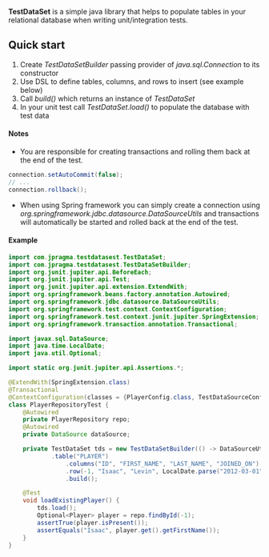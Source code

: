 **TestDataSet** is a simple java library that helps to populate tables 
in your relational database when writing unit/integration tests.

## Quick start

1. Create *TestDataSetBuilder* passing provider of *java.sql.Connection* to its constructor
1. Use DSL to define tables, columns, and rows to insert (see example below)
1. Call *build()* which returns an instance of *TestDataSet*
1. In your unit test call *TestDataSet.load()* to populate the database with test data

#### Notes
* You are responsible for creating transactions and rolling them back at the 
end of the test.
```java
connection.setAutoCommit(false);
// ... 
connection.rollback();
```

* When using Spring framework you can simply create a connection using 
*org.springframework.jdbc.datasource.DataSourceUtils* and transactions will 
automatically be started and rolled back at the end of the test.  

#### Example
```java
import com.jpragma.testdatasest.TestDataSet;
import com.jpragma.testdatasest.TestDataSetBuilder;
import org.junit.jupiter.api.BeforeEach;
import org.junit.jupiter.api.Test;
import org.junit.jupiter.api.extension.ExtendWith;
import org.springframework.beans.factory.annotation.Autowired;
import org.springframework.jdbc.datasource.DataSourceUtils;
import org.springframework.test.context.ContextConfiguration;
import org.springframework.test.context.junit.jupiter.SpringExtension;
import org.springframework.transaction.annotation.Transactional;

import javax.sql.DataSource;
import java.time.LocalDate;
import java.util.Optional;

import static org.junit.jupiter.api.Assertions.*;

@ExtendWith(SpringExtension.class)
@Transactional
@ContextConfiguration(classes = {PlayerConfig.class, TestDataSourceConfig.class})
class PlayerRepositoryTest {
    @Autowired
    private PlayerRepository repo;
    @Autowired
    private DataSource dataSource;

    private TestDataSet tds = new TestDataSetBuilder(() -> DataSourceUtils.getConnection(dataSource))
            .table("PLAYER")
                .columns("ID", "FIRST_NAME", "LAST_NAME", "JOINED_ON")
                .row(-1, "Isaac", "Levin", LocalDate.parse("2012-03-01"))
                .build();

    @Test
    void loadExistingPlayer() {
        tds.load();
        Optional<Player> player = repo.findById(-1);
        assertTrue(player.isPresent());
        assertEquals("Isaac", player.get().getFirstName());
    }
}
```
